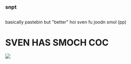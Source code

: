 
### snpt
##
basically pastebin but "better"
hoi sven
fu joodn smol (pp)
<h1>SVEN HAS SMOCH COC</h1>

<img src="https://i1.sndcdn.com/avatars-miHKENJ2qMb2UlmE-OUtNlA-t240x240.jpg"/>